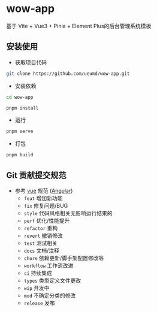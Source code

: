 # wow-app
基于 Vite + Vue3 + Pinia + Element Plus的后台管理系统模板

## 安装使用

- 获取项目代码

```bash
git clone https://github.com/ueumd/wow-app.git
```

- 安装依赖

```bash
cd wow-app

pnpm install

```

- 运行

```bash
pnpm serve
```

- 打包

```bash
pnpm build
```

## Git 贡献提交规范
- 参考 [vue](https://github.com/vuejs/vue/blob/dev/.github/COMMIT_CONVENTION.md) 规范 ([Angular](https://github.com/conventional-changelog/conventional-changelog/tree/master/packages/conventional-changelog-angular))
    - `feat` 增加新功能
    - `fix` 修复问题/BUG
    - `style` 代码风格相关无影响运行结果的
    - `perf` 优化/性能提升
    - `refactor` 重构
    - `revert` 撤销修改
    - `test` 测试相关
    - `docs` 文档/注释
    - `chore` 依赖更新/脚手架配置修改等
    - `workflow` 工作流改进
    - `ci` 持续集成
    - `types` 类型定义文件更改
    - `wip` 开发中
    - `mod` 不确定分类的修改
    - `release` 发布
